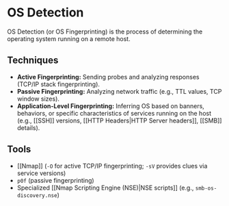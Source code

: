 # OS Detection

OS Detection (or OS Fingerprinting) is the process of determining the operating system running on a remote host.

## Techniques

*   **Active Fingerprinting:** Sending probes and analyzing responses (TCP/IP stack fingerprinting).
*   **Passive Fingerprinting:** Analyzing network traffic (e.g., TTL values, TCP window sizes).
*   **Application-Level Fingerprinting:** Inferring OS based on banners, behaviors, or specific characteristics of services running on the host (e.g., [[SSH]] versions, [[HTTP Headers|HTTP Server headers]], [[SMB]] details).

## Tools

*   [[Nmap]] (`-O` for active TCP/IP fingerprinting; `-sV` provides clues via service versions)
*   `p0f` (passive fingerprinting)
*   Specialized [[Nmap Scripting Engine (NSE)|NSE scripts]] (e.g., `smb-os-discovery.nse`) 